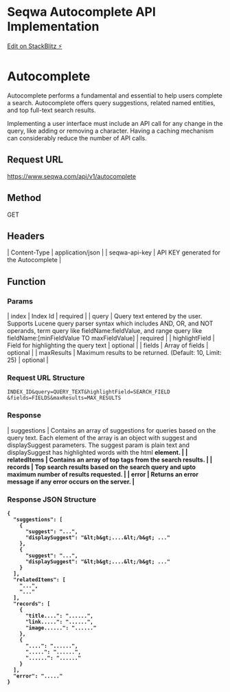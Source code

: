 # Seqwa Autocomplete API Implementation

[Edit on StackBlitz ⚡️](https://stackblitz.com/edit/nextjs-rhzhwj)

# Autocomplete

Autocomplete performs a fundamental and essential to help users complete a search. Autocomplete offers query suggestions, related named entities, and top full-text search results.</p><p>

Implementing a user interface must include an API call for any change in the query, like adding or removing a character. Having a caching mechanism can considerably reduce the number of API calls.

## Request URL

https://www.seqwa.com/api/v1/autocomplete

## Method

GET

## Headers

| Content-Type | application/json |
| seqwa-api-key | API KEY generated for the Autocomplete |

## Function

### Params

| index | Index Id | required |
| query | Query text entered by the user. Supports Lucene query parser syntax which includes AND, OR, and NOT operands, term query like fieldName:fieldValue, and range query like fieldName:[minFieldValue TO maxFieldValue] | required |
| highlightField | Field for highlighting the query text | optional |
| fields | Array of fields | optional |
| maxResults | Maximum results to be returned. (Default: 10, Limit: 25) | optional |

### Request URL Structure

```https://www.seqwa.com/api/v1/autocomplete?index=
INDEX_ID&query=QUERY_TEXT&highlightField=SEARCH_FIELD
&fields=FIELDS&maxResults=MAX_RESULTS
```

### Response

| suggestions | Contains an array of suggestions for queries based on the query text. Each element of the array is an object with suggest and displaySuggest parameters. The suggest param is plain text and displaySuggest has highlighted words with the html <b> element. |
| relatedItems | Contains an array of top tags from the search results. |
| records | Top search results based on the search query and upto maximum number of results requested. |
| error | Returns an error message if any error occurs on the server. |

### Response JSON Structure

```
{
  "suggestions": [
    {
      "suggest": "...",
      "displaySuggest": "&lt;b&gt;....&lt;/b&gt; ..."
    },
    {
      "suggest": "...",
      "displaySuggest": "&lt;b&gt;....&lt;/b&gt; ..."
    }
  ],
  "relatedItems": [
    "...",
    "..."
  ],
  "records": [
    {
      "title....": "......",
      "link.....": "......",
      "image......": "......"
    },
    {
      "....": "......",
      ".....": "......",
      "......": "......"
    }
  ],
  "error": "....."
}
```
